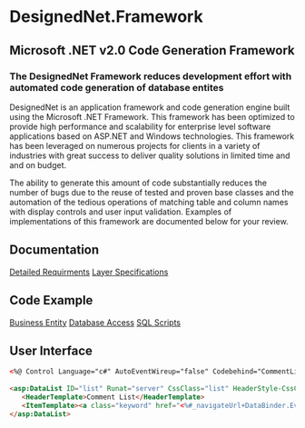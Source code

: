 # DesignedNet.Framework
## Microsoft .NET v2.0 Code Generation Framework

### The DesignedNet Framework reduces development effort with automated code generation of database entites

DesignedNet is an application framework and code generation engine built using the Microsoft .NET Framework. This framework has been optimized to provide high performance and scalability for enterprise level software applications based on ASP.NET and Windows technologies. This framework has been leveraged on numerous projects for clients in a variety of industries with great success to deliver quality solutions in limited time and and on budget.

The ability to generate this amount of code substantially reduces the number of bugs due to the reuse of tested and proven base classes and the automation of the tedious operations of matching table and column names with display controls and user input validation. Examples of implementations of this framework are documented below for your review.

## Documentation

[Detailed Requirments](../master/Documentation/Requirements.pdf)
[Layer Specifications](../master/Documentation/Specifications.pdf)

## Code Example

[Business Entity](../master/Output/Biz/BizComment.cs)
[Database Access](../master/Output/Dal/DalComment.cs)
[SQL Scripts](../master/Output/Sql/SqlComment.cs)

## User Interface

```html
<%@ Control Language="c#" AutoEventWireup="false" Codebehind="CommentList.ascx.cs" Inherits="Harkins.Web.Controls.CommentList" TargetSchema="http://schemas.microsoft.com/intellisense/ie5" %>
  
<asp:DataList ID="list" Runat="server" CssClass="list" HeaderStyle-CssClass="header" ItemStyle-CssClass="listitem" AlternatingItemStyle-CssClass="listitem2" Width="100%">
   <HeaderTemplate>Comment List</HeaderTemplate>
   <ItemTemplate><a class="keyword" href="<%#_navigateUrl+DataBinder.Eval(Container.DataItem, &quot;CommentID&quot;)%>"><b>#<%#DataBinder.Eval(Container.DataItem, "CommentID")%>:</b></a> <b>CommentTypeID:</b> <%#DataBinder.Eval(Container.DataItem, "CommentTypeID")%> <b>ProjectID:</b> <%#DataBinder.Eval(Container.DataItem, "ProjectID")%> <b>CompanyID:</b> <%#DataBinder.Eval(Container.DataItem, "CompanyID")%> <b>ContactID:</b> <%#DataBinder.Eval(Container.DataItem, "ContactID")%> <b>CreatedByID:</b> <%#DataBinder.Eval(Container.DataItem, "CreatedByID")%> <b>AssignedToID:</b> <%#DataBinder.Eval(Container.DataItem, "AssignedToID")%> <b>Priority:</b> <%#DataBinder.Eval(Container.DataItem, "Priority")%> <b>Thread:</b> <%#DataBinder.Eval(Container.DataItem, "Thread")%> <b>Subject:</b> <%#DataBinder.Eval(Container.DataItem, "Subject")%> <b>Comment:</b> <%#DataBinder.Eval(Container.DataItem, "Comment")%> <b>Created:</b> <%#DataBinder.Eval(Container.DataItem, "Created")%> <b>Updated:</b> <%#DataBinder.Eval(Container.DataItem, "Updated")%> <b>Reminder:</b> <%#DataBinder.Eval(Container.DataItem, "Reminder")%> <b>Completed:</b> <%#DataBinder.Eval(Container.DataItem, "Completed")%> </ItemTemplate>
</asp:DataList>

```
